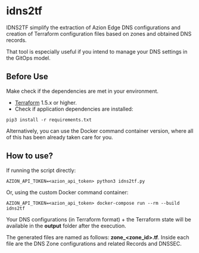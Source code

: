# idns2tf

IDNS2TF simplify the extraction of Azion Edge DNS configurations and creation of Terraform configuration files based on zones and obtained DNS records.

That tool is especially useful if you intend to manage your DNS settings in the GitOps model.

## Before Use
Make check if the dependencies are met in your environment.

* [Terraform](https://www.terraform.io/downloads.html) 1.5.x or higher.
* Check if application dependencies are installed:

```
pip3 install -r requirements.txt
```
Alternatively, you can use the Docker command container version, where all of this has been already taken care for you.

## How to use?

If running the script directly:
```
AZION_API_TOKEN=<azion_api_token> python3 idns2tf.py
```
Or, using the custom Docker command container:
```
AZION_API_TOKEN=<azion_api_token> docker-compose run --rm --build idns2tf
```

Your DNS configurations (in Terraform format) + the Terraform state will be available in the **output** folder after the execution. 

The generated files are named as follows: **zone_<zone_id>.tf**. Inside each file are the DNS Zone configurations and related Records and DNSSEC.
